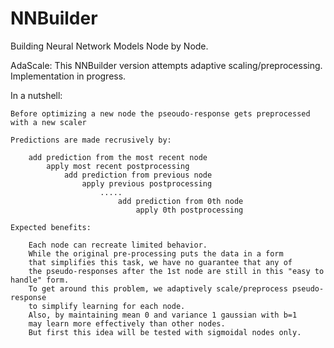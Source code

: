 NNBuilder
=========
Building Neural Network Models Node by Node.

AdaScale: This NNBuilder version attempts adaptive scaling/preprocessing. Implementation in progress.

In a nutshell:
	
	Before optimizing a new node the pseoudo-response gets preprocessed with a new scaler

	Predictions are made recrusively by:

		add prediction from the most recent node
			apply most recent postprocessing
				add prediction from previous node
					apply previous postprocessing
						.....
							add prediction from 0th node
								apply 0th postprocessing 

	Expected benefits:

		Each node can recreate limited behavior.
		While the original pre-processing puts the data in a form
		that simplifies this task, we have no guarantee that any of
		the pseudo-responses after the 1st node are still in this "easy to handle" form.
		To get around this problem, we adaptively scale/preprocess pseudo-response
		to simplify learning for each node.
		Also, by maintaining mean 0 and variance 1 gaussian with b=1 
		may learn more effectively than other nodes.
		But first this idea will be tested with sigmoidal nodes only.
	

